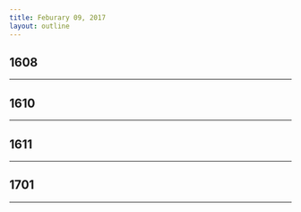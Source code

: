 ```yaml
---
title: Feburary 09, 2017
layout: outline
---
```



## 1608

***

## 1610

***

## 1611

***

## 1701

***
